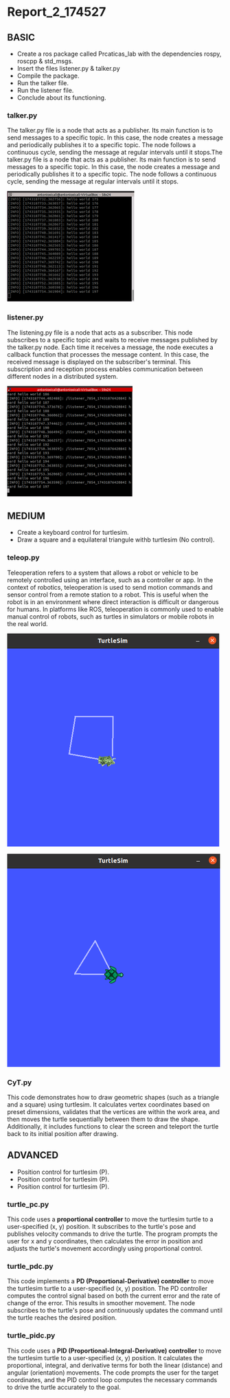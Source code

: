 # Report_2_174527

## BASIC
- Create a ros package called Prcaticas_lab with the dependencies rospy, roscpp & std_msgs. 
- Insert the files listener.py & talker.py
- Compile the package.
- Run the talker file.
- Run the listener file.
- Conclude about its functioning.

### talker.py
The talker.py file is a node that acts as a publisher. Its main function is to send messages to a specific topic. In this case, the node creates a message and periodically publishes it to a specific topic. The node follows a continuous cycle, sending the message at regular intervals until it stops.The talker.py file is a node that acts as a publisher. Its main function is to send messages to a specific topic. In this case, the node creates a message and periodically publishes it to a specific topic. The node follows a continuous cycle, sending the message at regular intervals until it stops.

![Descripción de la imagen](https://github.com/AntonioXicali101/Laboratorio_LRT4102/blob/c722a0bb625e64d56a408d8d1038058936e2a49e/Lab2/media/talker.png)


### listener.py
The listening.py file is a node that acts as a subscriber. This node subscribes to a specific topic and waits to receive messages published by the talker.py node. Each time it receives a message, the node executes a callback function that processes the message content. In this case, the received message is displayed on the subscriber's terminal. This subscription and reception process enables communication between different nodes in a distributed system.

![Descripción de la imagen](https://github.com/AntonioXicali101/Laboratorio_LRT4102/blob/2945d33b8a92d1e4b8cd6ff05ad89878aa967ee5/Lab2/media/listener.png)

## MEDIUM
- Create a keyboard control for turtlesim.
- Draw a square and a equilateral triangule withb turtlesim (No control).

### teleop.py
Teleoperation refers to a system that allows a robot or vehicle to be remotely controlled using an interface, such as a controller or app. In the context of robotics, teleoperation is used to send motion commands and sensor control from a remote station to a robot. This is useful when the robot is in an environment where direct interaction is difficult or dangerous for humans. In platforms like ROS, teleoperation is commonly used to enable manual control of robots, such as turtles in simulators or mobile robots in the real world.


![Draw a square](https://github.com/AntonioXicali101/Laboratorio_LRT4102/blob/21ee6d8cb3a91c9c9737f64a9433ff470653584a/Lab2/media/square.png)

![Draw a triangle](https://github.com/AntonioXicali101/Laboratorio_LRT4102/blob/69a84f0226a0e691ce45832ab7da74bab49cbc2d/Lab2/media/triangle.png)


### CyT.py
This code demonstrates how to draw geometric shapes (such as a triangle and a square) using turtlesim. It calculates vertex coordinates 
based on preset dimensions, validates that the vertices are within the work area, and then moves the turtle sequentially between them 
to draw the shape. Additionally, it includes functions to clear the screen and teleport the turtle back to its initial position after 
drawing.

## ADVANCED
- Position control for turtlesim (P).
- Position control for turtlesim (P).
- Position control for turtlesim (P).

### turtle_pc.py
This code uses a **proportional controller** to move the turtlesim turtle to a user-specified (x, y) position. It subscribes to the 
turtle's pose and publishes velocity commands to drive the turtle. The program prompts the user for x and y coordinates, then 
calculates the error in position and adjusts the turtle's movement accordingly using proportional control.

### turtle_pdc.py
This code implements a **PD (Proportional-Derivative) controller** to move the turtlesim turtle to a user-specified (x, y) position. 
The PD controller computes the control signal based on both the current error and the rate of change of the error. This results in 
smoother movement. The node subscribes to the turtle's pose and continuously updates the command until the turtle reaches the desired 
position.

### turtle_pidc.py
This code uses a **PID (Proportional-Integral-Derivative) controller** to move the turtlesim turtle to a user-specified (x, y) 
position. It calculates the proportional, integral, and derivative terms for both the linear (distance) and angular (orientation) 
movements. The code prompts the user for the target coordinates, and the PID control loop computes the necessary commands to drive the 
turtle accurately to the goal.
